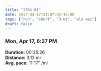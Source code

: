 ```yaml
---
title: "1704.01"
date: 2017-04-17T21:07:03-10:00
tags: ["run", "short", "3 mi", "ala wai"]
draft: false
---
```


### Mon, Apr 17, 6:27 PM

**Duration:** 00:35:26  
**Distance:** 3.13 mi  
**Avg. pace:** 11'17" /mi